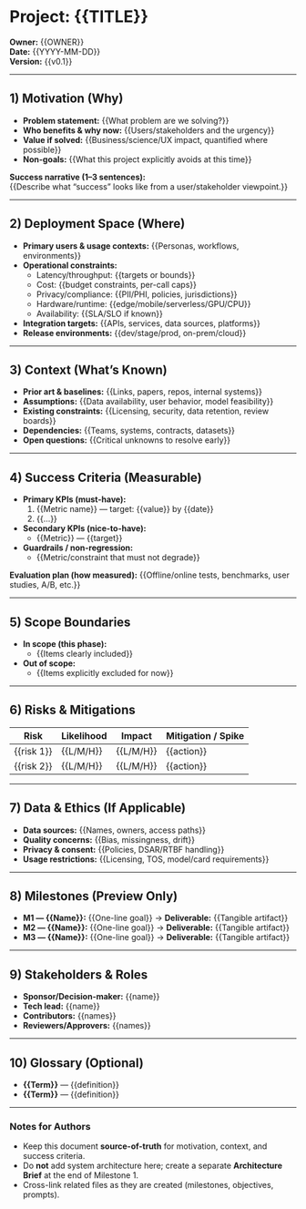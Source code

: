 # Project: {{TITLE}}

**Owner:** {{OWNER}}  
**Date:** {{YYYY-MM-DD}}  
**Version:** {{v0.1}}  
<!-- NOTE: Keep this report business/context-only. Architecture is a separate artifact created later (see architecture/brief.md when it exists). -->

---

## 1) Motivation (Why)
- **Problem statement:** {{What problem are we solving?}}  
- **Who benefits & why now:** {{Users/stakeholders and the urgency}}  
- **Value if solved:** {{Business/science/UX impact, quantified where possible}}  
- **Non-goals:** {{What this project explicitly avoids at this time}}

**Success narrative (1–3 sentences):**  
{{Describe what “success” looks like from a user/stakeholder viewpoint.}}

---

## 2) Deployment Space (Where)
- **Primary users & usage contexts:** {{Personas, workflows, environments}}  
- **Operational constraints:**  
  - Latency/throughput: {{targets or bounds}}  
  - Cost: {{budget constraints, per-call caps}}  
  - Privacy/compliance: {{PII/PHI, policies, jurisdictions}}  
  - Hardware/runtime: {{edge/mobile/serverless/GPU/CPU}}  
  - Availability: {{SLA/SLO if known}}  
- **Integration targets:** {{APIs, services, data sources, platforms}}  
- **Release environments:** {{dev/stage/prod, on-prem/cloud}}

---

## 3) Context (What’s Known)
- **Prior art & baselines:** {{Links, papers, repos, internal systems}}  
- **Assumptions:** {{Data availability, user behavior, model feasibility}}  
- **Existing constraints:** {{Licensing, security, data retention, review boards}}  
- **Dependencies:** {{Teams, systems, contracts, datasets}}  
- **Open questions:** {{Critical unknowns to resolve early}}

---

## 4) Success Criteria (Measurable)
- **Primary KPIs (must-have):**  
  1. {{Metric name}} — target: {{value}} by {{date}}  
  2. {{…}}
- **Secondary KPIs (nice-to-have):**  
  - {{Metric}} — {{target}}
- **Guardrails / non-regression:**  
  - {{Metric/constraint that must not degrade}}  

**Evaluation plan (how measured):** {{Offline/online tests, benchmarks, user studies, A/B, etc.}}

---

## 5) Scope Boundaries
- **In scope (this phase):**  
  - {{Items clearly included}}
- **Out of scope:**  
  - {{Items explicitly excluded for now}}

---

## 6) Risks & Mitigations
| Risk | Likelihood | Impact | Mitigation / Spike |
|---|---|---|---|
| {{risk 1}} | {{L/M/H}} | {{L/M/H}} | {{action}} |
| {{risk 2}} | {{L/M/H}} | {{L/M/H}} | {{action}} |

---

## 7) Data & Ethics (If Applicable)
- **Data sources:** {{Names, owners, access paths}}  
- **Quality concerns:** {{Bias, missingness, drift}}  
- **Privacy & consent:** {{Policies, DSAR/RTBF handling}}  
- **Usage restrictions:** {{Licensing, TOS, model/card requirements}}  

---

## 8) Milestones (Preview Only)
- **M1 — {{Name}}:** {{One-line goal}} → **Deliverable:** {{Tangible artifact}}  
- **M2 — {{Name}}:** {{One-line goal}} → **Deliverable:** {{Tangible artifact}}  
- **M3 — {{Name}}:** {{One-line goal}} → **Deliverable:** {{Tangible artifact}}  
<!-- Detailed objectives and prompts will be created later under ai-context/milestone_X/. -->

---

## 9) Stakeholders & Roles
- **Sponsor/Decision-maker:** {{name}}  
- **Tech lead:** {{name}}  
- **Contributors:** {{names}}  
- **Reviewers/Approvers:** {{names}}  

---

## 10) Glossary (Optional)
- **{{Term}}** — {{definition}}  
- **{{Term}}** — {{definition}}

---

### Notes for Authors
- Keep this document **source-of-truth** for motivation, context, and success criteria.  
- Do **not** add system architecture here; create a separate **Architecture Brief** at the end of Milestone 1.  
- Cross-link related files as they are created (milestones, objectives, prompts).
